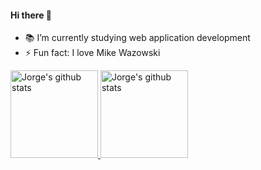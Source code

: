 #### Hi there 👋
- 📚 I’m currently studying web application development
- ⚡ Fun fact: I love Mike Wazowski
<a href="https://github.com/MontejoJorge">
  <img height="140em" src="https://github-readme-stats.vercel.app/api?username=montejojorge&hide=stars,prs&count_private=true&show_icons=true&title_color=58B100&icon_color=58B100&bg_color=F6F8FA&include_all_commits=true" alt="Jorge's github stats" />
<img height="140em" src="https://github-readme-stats.vercel.app/api/top-langs/?username=montejojorge&layout=compact&hide=vim%20script,java,hmtl&show_icons=true&title_color=58B100&icon_color=58B100&bg_color=F6F8FA" alt="Jorge's github stats" />
</a>
